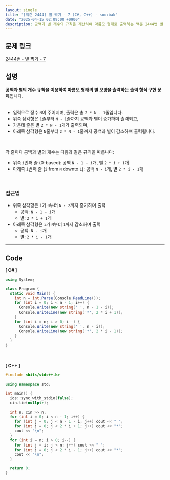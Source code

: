 ```yaml
---
layout: single
title: "[백준 2444] 별 찍기 - 7 (C#, C++) - soo:bak"
date: "2025-04-15 02:09:00 +0900"
description: 공백과 별 개수의 규칙을 계산하여 마름모 형태로 출력하는 백준 2444번 별 찍기 문제의 C# 및 C++ 풀이 및 해설
---
```


## 문제 링크
[2444번 - 별 찍기 - 7](https://www.acmicpc.net/problem/2444)

## 설명
**공백과 별의 개수 규칙을 이용하여 마름모 형태의 별 모양을 출력하는 출력 형식 구현 문제**입니다.<br>
<br>

- 입력으로 정수 `N`이 주어지며, 출력은 총 `2 * N - 1`줄입니다.<br>
- 위쪽 삼각형은 `1`줄부터 `N - 1`줄까지 공백과 별이 증가하며 출력되고,<br>
- 가운데 줄은 별 `2 * N - 1`개가 출력되며,<br>
- 아래쪽 삼각형은 `N`줄부터 `2 * N - 1`줄까지 공백과 별이 감소하며 출력됩니다.<br>
<br>

각 줄마다 공백과 별의 개수는 다음과 같은 규칙을 따릅니다:<br>
- 위쪽 `i`번째 줄 (0-based): 공백 `N - 1 - i`개, 별 `2 * i + 1`개<br>
- 아래쪽 `i`번째 줄 (`i` from `N` downto `1`): 공백 `N - i`개, 별 `2 * i - 1`개<br>
<br>

### 접근법
- 위쪽 삼각형은 `i`가 `0`부터 `N - 2`까지 증가하며 출력<br>
  - 공백: `N - 1 - i`개<br>
  - 별: `2 * i + 1`개<br>
- 아래쪽 삼각형은 `i`가 `N`부터 `1`까지 감소하며 출력<br>
  - 공백: `N - i`개<br>
  - 별: `2 * i - 1`개<br>

---

## Code
<b>[ C# ] </b>
<br>

```csharp
using System;

class Program {
  static void Main() {
    int n = int.Parse(Console.ReadLine());
    for (int i = 0; i < n - 1; i++) {
      Console.Write(new string(' ', n - 1 - i));
      Console.WriteLine(new string('*', 2 * i + 1));
    }
    for (int i = n; i > 0; i--) {
      Console.Write(new string(' ', n - i));
      Console.WriteLine(new string('*', 2 * i - 1));
    }
  }
}
```

<br><br>
<b>[ C++ ] </b>
<br>

```cpp
#include <bits/stdc++.h>

using namespace std;

int main() {
  ios::sync_with_stdio(false);
  cin.tie(nullptr);

  int n; cin >> n;
  for (int i = 0; i < n - 1; i++) {
    for (int j = 0; j < n - 1 - i; j++) cout << " ";
    for (int j = 0; j < 2 * i + 1; j++) cout << "*";
    cout << "\n";
  }
  for (int i = n; i > 0; i--) {
    for (int j = i; j < n; j++) cout << " ";
    for (int j = 0; j < 2 * i - 1; j++) cout << "*";
    cout << "\n";
  }

  return 0;
}
```
